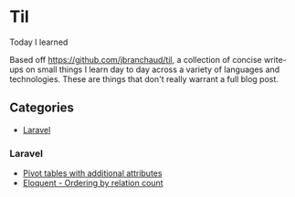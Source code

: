 # Til
Today I learned

Based off https://github.com/jbranchaud/til, a collection of concise write-ups on small things I learn day to day across a variety of languages and technologies. These are things that don't really warrant a full blog post.

## Categories

* [Laravel](#laravel)

### Laravel

* [Pivot tables with additional attributes](laravel/pivot-tables-with-additional-attributes.md)
* [Eloquent - Ordering by relation count](laravel/eloquent-ordering-by-relation-count.md)
